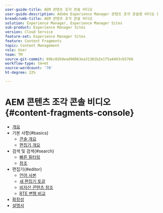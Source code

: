 ```yaml
---
user-guide-title: AEM 콘텐츠 조각 콘솔 비디오
user-guide-description: Adobe Experience Manager 콘텐츠 조각 콘솔용 비디오 컬렉션입니다.
breadcrumb-title: AEM 콘텐츠 조각 콘솔 비디오
solution: Experience Manager, Experience Manager Sites
sub-product: Experience Manager Sites
version: Cloud Service
feature-set: Experience Manager Sites
feature: Content Fragments
topic: Content Management
role: User
team: TM
source-git-commit: 89bc02b9ead98063ea31301b2e1f5a4d43cb5760
workflow-type: tm+mt
source-wordcount: '70'
ht-degree: 22%

---
```



# AEM 콘텐츠 조각 콘솔 비디오 {#content-fragments-console}

+ [개요](overview.md)
+ 기본 사항{#basics}
   + [콘솔 개요](./basics/content-fragments-console.md)
   + [편집기 개요](./basics/content-fragment-editor.md)
+ 검색 및 검색{#search}
   + [빠른 필터링](search/fast-filtering.md)
   + [참조](search/references.md)
+ 편집기{#editor}
   + [언어 사본](editor/language-copies.md)
   + [새 편집기 토글](editor/new-editor-toggle.md)
   + [비자산 콘텐츠 참조](editor/non-asset-content-references.md)
   + [RTE 변형 비교](editor/rte-variant-compare.md)
+ [확장성](https://experienceleague.adobe.com/docs/experience-manager-learn/cloud-service/developing/extensibility/content-fragments/overview.html)
+ [설명서](https://experienceleague.adobe.com/docs/experience-manager-cloud-service/content/sites/administering/content-fragments/content-fragments-console.html)
